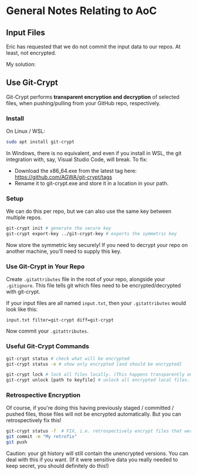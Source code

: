 # General Notes Relating to AoC

## Input Files

Eric has requested that we do not commit the input data to our repos.  At least, not encrypted.

My solution:

## Use Git-Crypt

Git-Crypt performs **transparent encryption and decryption** of selected files, when pushing/pulling from your GitHub repo, respectively.

### Install

On Linux / WSL:

```bash
sudo apt install git-crypt
```

In Windows, there is no equivalent, and even if you install in WSL, the git integration with, say, Visual Studio Code, will break. To fix:
- Download the x86_64.exe from the latest tag here: https://github.com/AGWA/git-crypt/tags
- Rename it to git-crypt.exe and store it in a location in your path.

### Setup

We can do this per repo, but we can also use the same key between multiple repos.

```bash
git-crypt init # generate the secure key
git-crypt export-key ../git-crypt-key # exports the symmetric key
```

Now store the symmetric key securely! If you need to decrypt your repo on another machine, you'll need to supply this key.

### Use Git-Crypt in Your Repo

Create `.gitattributes` file in the root of your repo, alongside your `.gitignore`. This file tells git which files need to be encrypted/decrypted with git-crypt.

If your input files are all named `input.txt`, then your `.gitattributes` would look like this:

```
input.txt filter=git-crypt diff=git-crypt
```

Now commit your `.gitattributes`.

### Useful Git-Crypt Commands

```bash
git-crypt status # check what will be encrypted
git-crypt status -e # show only encrypted [and should be encrypted]

git-crypt lock # lock all files locally. (This happens transparently on push to remote.)
git-crypt unlock [path to keyfile] # unlock all encrypted local files. (Transparent on pull.)
```

### Retrospective Encryption

Of course, if you're doing this having previously staged / committed / pushed files, those files will not be encrypted automatically. But you can retrospectively fix this!

```bash
git-crypt status -f  # FIX, i.e. retrospectively encrypt files that were previous staged / committed
git commit -m "My retrofix"
git push
```

Caution: your git history will still contain the unencrypted versions.  You can deal with this if you want.  (If it were sensitive data you really needed to keep secret, you should definitely do this!)
